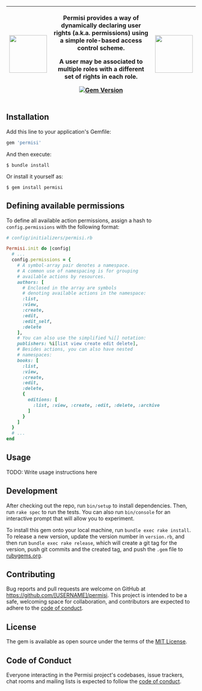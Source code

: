 | [<img width="100" src="https://upload.wikimedia.org/wikipedia/commons/thumb/1/17/Female_Chinese_Lion_Statue.jpg/254px-Female_Chinese_Lion_Statue.jpg">](https://en.wikipedia.org/wiki/Chinese_guardian_lions) | <p>Permisi provides a way of dynamically declaring user rights (a.k.a. permissions) using a simple role-based access control scheme.</p> <p>A user may be associated to multiple roles with a different set of rights in each role.</p> <p>[![Gem Version](https://badge.fury.io/rb/permisi.svg)](https://badge.fury.io/rb/permisi)</p> | [<img width="100" src="https://upload.wikimedia.org/wikipedia/commons/thumb/1/14/Male_Chinese_Lion_Statue.jpg/246px-Male_Chinese_Lion_Statue.jpg">](https://en.wikipedia.org/wiki/Chinese_guardian_lions) |
| - | - | - |

## Installation

Add this line to your application's Gemfile:

```ruby
gem 'permisi'
```

And then execute:

    $ bundle install

Or install it yourself as:

    $ gem install permisi

## Defining available permissions

To define all available action permissions, assign a hash to `config.permissions` with the following format:

```ruby
# config/initializers/permisi.rb

Permisi.init do |config|
  # ...
  config.permissions = {
    # A symbol-array pair denotes a namespace.
    # A common use of namespacing is for grouping
    # available actions by resources.
    authors: [
      # Enclosed in the array are symbols
      # denoting available actions in the namespace:
      :list,
      :view,
      :create,
      :edit,
      :edit_self,
      :delete
    ],
    # You can also use the simplified %i[] notation:
    publishers: %i[list view create edit delete],
    # Besides actions, you can also have nested
    # namespaces:
    books: [
      :list,
      :view,
      :create,
      :edit,
      :delete,
      {
        editions: [
          :list, :view, :create, :edit, :delete, :archive
        ]
      }
    ]
  }
  # ...
end
```

## Usage

TODO: Write usage instructions here

## Development

After checking out the repo, run `bin/setup` to install dependencies. Then, run `rake spec` to run the tests. You can also run `bin/console` for an interactive prompt that will allow you to experiment.

To install this gem onto your local machine, run `bundle exec rake install`. To release a new version, update the version number in `version.rb`, and then run `bundle exec rake release`, which will create a git tag for the version, push git commits and the created tag, and push the `.gem` file to [rubygems.org](https://rubygems.org).

## Contributing

Bug reports and pull requests are welcome on GitHub at https://github.com/[USERNAME]/permisi. This project is intended to be a safe, welcoming space for collaboration, and contributors are expected to adhere to the [code of conduct](https://github.com/[USERNAME]/permisi/blob/master/CODE_OF_CONDUCT.md).

## License

The gem is available as open source under the terms of the [MIT License](https://opensource.org/licenses/MIT).

## Code of Conduct

Everyone interacting in the Permisi project's codebases, issue trackers, chat rooms and mailing lists is expected to follow the [code of conduct](https://github.com/[USERNAME]/permisi/blob/master/CODE_OF_CONDUCT.md).
